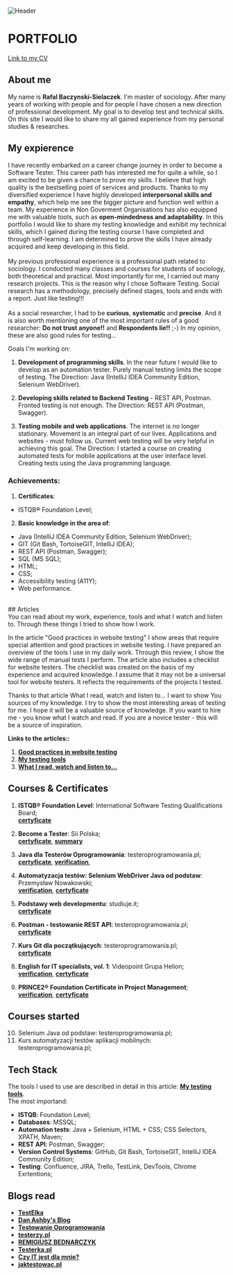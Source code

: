 ![Header](https://www.etestware.com/wp-content/uploads/2020/08/shutterstock_515285995-1200x580.jpg)
# PORTFOLIO
[Link to my CV](https://drive.google.com/file/d/1lil7zq-sE_KtJfvdhFMSfCHVdmDkeIi1/view?usp=sharing)
## About me

My name is **Rafal Baczynski-Sielaczek**. I'm master of sociology. After many years of working with people and for people I have chosen a new direction of professional development. My goal is to develop test and technical skills. On this site I would like to share my all gained experience from my personal studies & researches.
<br>
## My expierence
I have recently embarked on a career change journey in order to become a Software Tester. This career path has interested me for quite a while, so I am excited to be given a chance to prove my skills. I believe that high quality is the bestselling point of services and products. Thanks to my diversified experience I have highly developed **interpersonal skills and empathy**, which help me see the bigger picture and function well within a team. My experience in Non Goverment Organisations has also equipped me with valuable tools, such as **open-mindedness and adaptability**. In this portfolio I would like to share my testing knowledge and exhibit my technical skills, which I gained during the testing course I have completed and through self-learning. I am determined to prove the skills I have already acquired and keep developing in this field.<br>
<br>
My previous professional experience is a professional path related to sociology. I conducted many classes and courses for students of sociology, both theoretical and practical. Most importantly for me, I carried out many research projects. This is the reason why I chose Software Testing. Social research has a methodology, precisely defined stages, tools and ends with a report. Just like testing!!!<br>
<br>
As a social researcher, I had to be **curious**, **systematic** and **precise**. And it is also worth mentioning one of the most important rules of a good researcher: **Do not trust anyone!!** and **Respondents lie!!** ;-) In my opinion, these are also good rules for testing...

Goals I'm working on:
1. **Development of programming skills**. In the near future I would like to develop as an automation tester. Purely manual testing limits the scope of testing.
The Direction: Java (IntelliJ IDEA Community Edition, Selenium WebDriver).

2. **Developing skills related to Backend Testing** - REST API, Postman. Fronted testing is not enough.
The Direction: REST API (Postman, Swagger).

3. **Testing mobile and web applications**. The internet is no longer stationary. Movement is an integral part of our lives. Applications and websites - must follow us. Current web testing will be very helpful in achieving this goal.
The Direction: I started a course on creating automated tests for mobile applications at the user interface level. Creating tests using the Java programming language.

### Achievements:
1. **Certificates**:
- ISTQB® Foundation Level;

2. **Basic knowledge in the area of**:
- Java (IntelliJ IDEA Community Edition, Selenium WebDriver);
- GIT (Git Bash, TortoiseGIT, IntelliJ IDEA);
- REST API (Postman, Swagger);
- SQL (MS SQL);
- HTML;
- CSS;
- Accessibility testing (A11Y);
- Web performance.
<br>
## Articles<br>
You can read about my work, experience, tools and what I watch and listen to. Through these things I tried to show how I work.

In the article "Good practices in website testing" I show areas that require special attention and good practices in website testing. I have prepared an overview of the tools I use in my daily work. Through this review, I show the wide range of manual tests I perform.
The article also includes a checklist for website testers. The checklist was created on the basis of my experience and acquired knowledge. I assume that it may not be a universal tool for website testers. It reflects the requirements of the projects I tested.<br>

Thanks to that article What I read, watch and listen to... I want to show You sources of my knowledge. I try to show the most interesting areas of testing for me. I hope it will be a valuable source of knowledge. If you want to hire me - you know what I watch and read. If you are a novice tester - this will be a source of inspiration.

**Links to the articles::**<br>
1. **[Good practices in website testing](https://github.com/raffas-siela/portfolio/wiki/Good-practices-in-website-testing)**
2. **[My testing tools](https://github.com/raffas-siela/portfolio/wiki/My-testing-tools)**
3. **[What I read, watch and listen to...](https://github.com/raffas-siela/portfolio/wiki/What-I-read,-watch-and-listen-to...)**


## Courses & Certificates
1. **ISTQB® Foundation Level**: International Software Testing Qualifications Board;<br> 
**[certyficate](https://drive.google.com/file/d/11Yi3pAaB6Tjw1C8fkoyEieRFit3yOTKi/view?usp=sharing)**

2. **Become a Tester**: Sii Polska; <br>
**[certyficate](https://drive.google.com/file/d/1HDxGqCdXR8W9RBufIPoUJuRuFigXBneE/view?usp=sharing)**, **[summary](https://drive.google.com/file/d/1BooMnat8SR6WMNp-ZxYTapV9Nv_P0IjV/view?usp=sharing)**

3. **Java dla Testerów Oprogramowania**: testeroprogramowania.pl;<br>
**[certyficate](https://drive.google.com/file/d/1nbx2ZZ46LdOpoBufPie4RsOTxZcYM8ec/view?usp=sharing)**, **[verification](https://www.udemy.com/certificate/UC-137eb137-8e59-4dad-835a-2f2b62e9f0ec/)**,

4. **Automatyzacja testów: Selenium WebDriver Java od podstaw**: Przemysław Nowakowski; <br>
**[verification](https://www.udemy.com/certificate/UC-183ac117-9ddd-4a0e-b034-dd90c29748e5/)**, **[certyficate](https://drive.google.com/file/d/1LtRV9BLRqdzgrqtkiifac3phxQE_yEvr/view?usp=sharing)**

4. **Podstawy web developmentu**: studiuje.it;<br>
**[certyficate](https://drive.google.com/file/d/1FJ6XE5g5nuWUzGRGca-K01Otn70rxSWj/view?usp=sharing)**
  
5. **Postman - testowanie REST API**: testeroprogramowania.pl; <br>
**[certyficate](https://drive.google.com/file/d/1yoa1g_qXNj80rz13c5H-La0jNgH1E1io/view?usp=sharing)**

6. **Kurs Git dla początkujących**: testeroprogramowania.pl; <br>
**[certyficate](https://drive.google.com/file/d/1Uo8qcUud0rUDKVFDPo8f0nCij_snVwNZ/view?usp=sharing)**

7. **English for IT specialists, vol. 1**: Videopoint Grupa Helion; <br>
**[verification](https://www.udemy.com/certificate/UC-bd8a7768-27d0-4190-b31b-c0f0cffb29fb/)**, **[certyficate](https://drive.google.com/file/d/18myWYEwlJLp93cCij1JFp3axwVxg2eKK/view?usp=sharing)**

8. **PRINCE2® Foundation Certificate in Project Management**; <br>
**[verification](https://candidate.peoplecert.org/ReportsLink.aspx?argType=1&id=427E8D5267B8B03AD18E51741EA8AF7FEBC0D10C4B218CCF734AC47BB489D2B087F61C80C197DBE5)**, **[certyficate](https://drive.google.com/file/d/1gLV-Som_A-OD-0_AFgTp6kZtRdnt0bPy/view?usp=sharing)**

## Courses started
10. Selenium Java od podstaw: testeroprogramowania.pl;
11. Kurs automatyzacji testów aplikacji mobilnych: testeroprogramowania.pl;

## Tech Stack
The tools I used to use  are described in detail in this article: **[My testing tools](https://github.com/raffas-siela/portfolio/wiki/My-testing-tools)**.<br>
The most importand: 
- **ISTQB**: Foundation Level;
- **Databases**: MSSQL;
- **Automation tests**: Java + Selenium, HTML + CSS; CSS Selectors, XPATH, Maven;
- **REST API**: Postman,  Swagger;
- **Version Control Systems**: GitHub, Git Bash, TortoiseGIT, IntelliJ IDEA Community Edition;
- **Testing**: Confluence, JIRA, Trello, TestLink, DevTools, Chrome Exrtentions; 

## Blogs read
- **[TestElka](https://testelka.pl/)**
- **[Dan Ashby's Blog](https://danashby.co.uk/)**
- **[Testowanie Oprogramowania](https://pwicherski.gitbook.io/testowanie-oprogramowania/)**
- **[testerzy.pl](https://testerzy.pl/)**
- **[REMIGIUSZ BEDNARCZYK](https://remigiuszbednarczyk.pl/)** 
- **[Testerka.pl](https://testerka.pl/)** 
- **[Czy IT jest dla mnie?](https://www.czyitjestdlamnie.pl/)**
- **[jaktestowac.pl](https://jaktestowac.pl/)**
